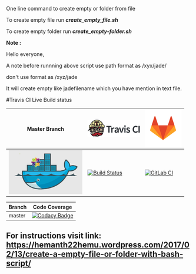 One line command to create empty or folder from file

To create empty file run **_create_empty_file.sh_**

To create empty folder run **_create_empty-folder.sh_**

**Note :**

Hello everyone,

A note before runnning above script
use path format as /xyx/jade/

don't use format as /xyz/jade

It will create empty like jadefilename
which you have mention in text file.

#Travis CI Live Build status

Master Branch|[![Travis CI logo](TravisCI.png)](https://travis-ci.org)|[![GitLab CI logo](GitLabLogos.png)](https://gitlab.com/)
---|---|---
[![DockerCentOS](DockerCentOS.png)](https://travis-ci.org/hemanth22)|[![Build Status](https://travis-ci.org/hemanth22/Creating-Empty-file-or-folder.svg?branch=master)](https://travis-ci.org/hemanth22/Creating-Empty-file-or-folder)|[![GitLab CI](https://img.shields.io/travis/rust-lang/rust.svg)](https://gitlab.com/hemanth22/Creating-Empty-file-or-folder.git)

Branch | Code Coverage
---|---
master|[![Codacy Badge](https://api.codacy.com/project/badge/Grade/a7139dea454e4a46902b95ee375b07b8)](https://www.codacy.com/app/hemanth22hemu/Creating-Empty-file-or-folder?utm_source=github.com&amp;utm_medium=referral&amp;utm_content=hemanth22/Creating-Empty-file-or-folder&amp;utm_campaign=Badge_Grade)


## For instructions visit link: https://hemanth22hemu.wordpress.com/2017/02/13/create-a-empty-file-or-folder-with-bash-script/
